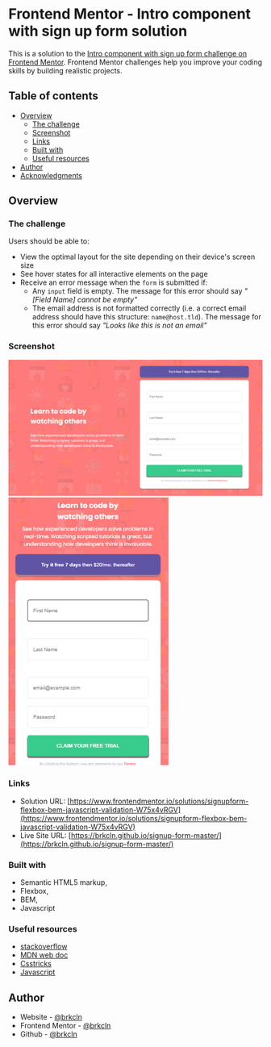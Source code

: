 # Frontend Mentor - Intro component with sign up form solution

This is a solution to the [Intro component with sign up form challenge on Frontend Mentor](https://www.frontendmentor.io/challenges/intro-component-with-signup-form-5cf91bd49edda32581d28fd1). Frontend Mentor challenges help you improve your coding skills by building realistic projects.

## Table of contents

- [Overview](#overview)
  - [The challenge](#the-challenge)
  - [Screenshot](#screenshot)
  - [Links](#links)
  - [Built with](#built-with)
  - [Useful resources](#useful-resources)
- [Author](#author)
- [Acknowledgments](#acknowledgments)

## Overview

### The challenge

Users should be able to:

- View the optimal layout for the site depending on their device's screen size
- See hover states for all interactive elements on the page
- Receive an error message when the `form` is submitted if:
  - Any `input` field is empty. The message for this error should say _"[Field Name] cannot be empty"_
  - The email address is not formatted correctly (i.e. a correct email address should have this structure: `name@host.tld`). The message for this error should say _"Looks like this is not an email"_

### Screenshot

![desktop](./images/desktop.png) 
![mobile](./images/mobile.png)

### Links

- Solution URL: [https://www.frontendmentor.io/solutions/signupform-flexbox-bem-javascript-validation-W75x4vRGV](https://www.frontendmentor.io/solutions/signupform-flexbox-bem-javascript-validation-W75x4vRGV)
- Live Site URL: [https://brkcln.github.io/signup-form-master/](https://brkcln.github.io/signup-form-master/)

### Built with

- Semantic HTML5 markup,
- Flexbox,
- BEM,
- Javascript

### Useful resources

- [stackoverflow](https://stackoverflow.com/)
- [MDN web doc](https://developer.mozilla.org/)
- [Csstricks](https://css-tricks.com)
- [Javascript](www.javascripttutorial.net)

## Author

- Website - [@brkcln](https://brkcln.github.io/brkcln)
- Frontend Mentor - [@brkcln](https://www.frontendmentor.io/profile/brkcln)
- Github - [@brkcln](https://github.com/brkcln)
